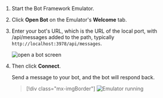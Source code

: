 <!-- Include under ## Start the Emulator and connect your bot H2 header -->

1. Start the Bot Framework Emulator.

1. Click **Open Bot** on the Emulator's **Welcome** tab.

1. Enter your bot's URL, which is the URL of the local port, with /api/messages added to the path, typically `http://localhost:3978/api/messages`.

   <!--This is the same process in the Emulator for all three languages.-->
   ![open a bot screen](../media/python/quickstart/open-bot.png)

1. Then click **Connect**.

   Send a message to your bot, and the bot will respond back.

   > [!div class="mx-imgBorder"]
   > ![Emulator running](../media/emulator-v4/cs-quickstart.png)
